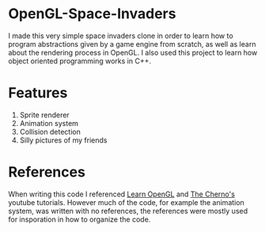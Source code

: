 # OpenGL-Space-Invaders

I made this very simple space invaders clone in order to learn how to program abstractions given by a game engine from scratch, as well as learn
about the rendering process in OpenGL. I also used this project to learn how object oriented programming works in C++. 

# Features
1) Sprite renderer
2) Animation system
3) Collision detection
4) Silly pictures of my friends

# References
When writing this code I referenced [Learn OpenGL](https://learnopengl.com/In-Practice/2D-Game/Breakout) and [The Cherno's](https://www.youtube.com/channel/UCQ-W1KE9EYfdxhL6S4twUNw) youtube tutorials. However much of the code, for example the animation system, was written with no references, the references were mostly used for insporation in how to organize the code.
